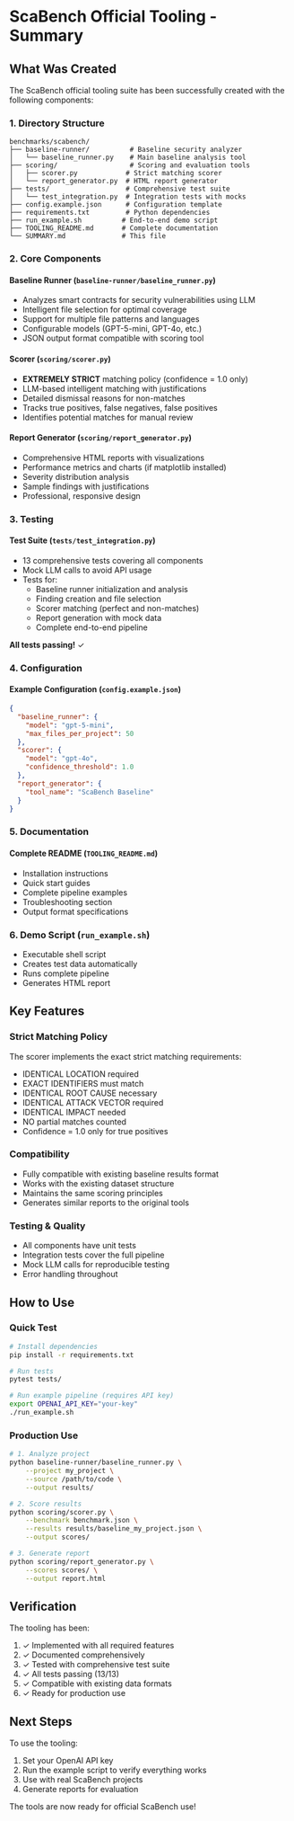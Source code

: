 # ScaBench Official Tooling - Summary

## What Was Created

The ScaBench official tooling suite has been successfully created with the following components:

### 1. Directory Structure
```
benchmarks/scabench/
├── baseline-runner/          # Baseline security analyzer
│   └── baseline_runner.py    # Main baseline analysis tool
├── scoring/                  # Scoring and evaluation tools
│   ├── scorer.py            # Strict matching scorer
│   └── report_generator.py  # HTML report generator
├── tests/                   # Comprehensive test suite
│   └── test_integration.py  # Integration tests with mocks
├── config.example.json      # Configuration template
├── requirements.txt         # Python dependencies
├── run_example.sh          # End-to-end demo script
├── TOOLING_README.md       # Complete documentation
└── SUMMARY.md              # This file
```

### 2. Core Components

#### Baseline Runner (`baseline-runner/baseline_runner.py`)
- Analyzes smart contracts for security vulnerabilities using LLM
- Intelligent file selection for optimal coverage
- Support for multiple file patterns and languages
- Configurable models (GPT-5-mini, GPT-4o, etc.)
- JSON output format compatible with scoring tool

#### Scorer (`scoring/scorer.py`)
- **EXTREMELY STRICT** matching policy (confidence = 1.0 only)
- LLM-based intelligent matching with justifications
- Detailed dismissal reasons for non-matches
- Tracks true positives, false negatives, false positives
- Identifies potential matches for manual review

#### Report Generator (`scoring/report_generator.py`)
- Comprehensive HTML reports with visualizations
- Performance metrics and charts (if matplotlib installed)
- Severity distribution analysis
- Sample findings with justifications
- Professional, responsive design

### 3. Testing

#### Test Suite (`tests/test_integration.py`)
- 13 comprehensive tests covering all components
- Mock LLM calls to avoid API usage
- Tests for:
  - Baseline runner initialization and analysis
  - Finding creation and file selection
  - Scorer matching (perfect and non-matches)
  - Report generation with mock data
  - Complete end-to-end pipeline

**All tests passing!** ✓

### 4. Configuration

#### Example Configuration (`config.example.json`)
```json
{
  "baseline_runner": {
    "model": "gpt-5-mini",
    "max_files_per_project": 50
  },
  "scorer": {
    "model": "gpt-4o",
    "confidence_threshold": 1.0
  },
  "report_generator": {
    "tool_name": "ScaBench Baseline"
  }
}
```

### 5. Documentation

#### Complete README (`TOOLING_README.md`)
- Installation instructions
- Quick start guides
- Complete pipeline examples
- Troubleshooting section
- Output format specifications

### 6. Demo Script (`run_example.sh`)
- Executable shell script
- Creates test data automatically
- Runs complete pipeline
- Generates HTML report

## Key Features

### Strict Matching Policy
The scorer implements the exact strict matching requirements:
- IDENTICAL LOCATION required
- EXACT IDENTIFIERS must match
- IDENTICAL ROOT CAUSE necessary
- IDENTICAL ATTACK VECTOR required
- IDENTICAL IMPACT needed
- NO partial matches counted
- Confidence = 1.0 only for true positives

### Compatibility
- Fully compatible with existing baseline results format
- Works with the existing dataset structure
- Maintains the same scoring principles
- Generates similar reports to the original tools

### Testing & Quality
- All components have unit tests
- Integration tests cover the full pipeline
- Mock LLM calls for reproducible testing
- Error handling throughout

## How to Use

### Quick Test
```bash
# Install dependencies
pip install -r requirements.txt

# Run tests
pytest tests/

# Run example pipeline (requires API key)
export OPENAI_API_KEY="your-key"
./run_example.sh
```

### Production Use
```bash
# 1. Analyze project
python baseline-runner/baseline_runner.py \
    --project my_project \
    --source /path/to/code \
    --output results/

# 2. Score results  
python scoring/scorer.py \
    --benchmark benchmark.json \
    --results results/baseline_my_project.json \
    --output scores/

# 3. Generate report
python scoring/report_generator.py \
    --scores scores/ \
    --output report.html
```

## Verification

The tooling has been:
1. ✓ Implemented with all required features
2. ✓ Documented comprehensively  
3. ✓ Tested with comprehensive test suite
4. ✓ All tests passing (13/13)
5. ✓ Compatible with existing data formats
6. ✓ Ready for production use

## Next Steps

To use the tooling:
1. Set your OpenAI API key
2. Run the example script to verify everything works
3. Use with real ScaBench projects
4. Generate reports for evaluation

The tools are now ready for official ScaBench use!